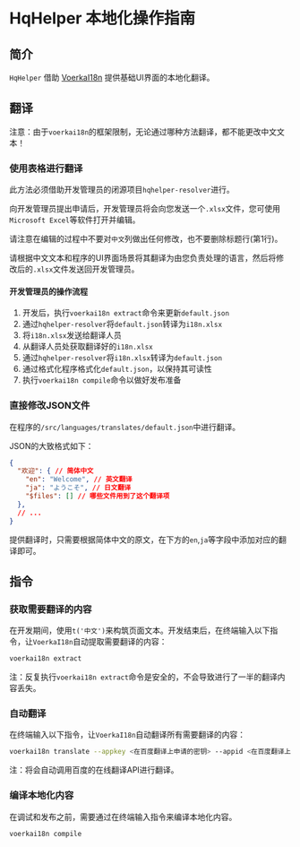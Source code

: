 # HqHelper 本地化操作指南

## 简介

`HqHelper` 借助 [VoerkaI18n](https://zhangfisher.github.io/voerka-i18n/#/zh/guide/intro/install) 提供基础UI界面的本地化翻译。

## 翻译

注意：由于`voerkai18n`的框架限制，无论通过哪种方法翻译，都不能更改中文文本！

### 使用表格进行翻译

此方法必须借助开发管理员的闭源项目`hqhelper-resolver`进行。

向开发管理员提出申请后，开发管理员将会向您发送一个`.xlsx`文件，您可使用`Microsoft Excel`等软件打开并编辑。

请注意在编辑的过程中不要对`中文`列做出任何修改，也不要删除标题行(第1行)。

请根据中文文本和程序的UI界面场景将其翻译为由您负责处理的语言，然后将修改后的`.xlsx`文件发送回开发管理员。

#### 开发管理员的操作流程

1. 开发后，执行`voerkai18n extract`命令来更新`default.json`
2. 通过`hqhelper-resolver`将`default.json`转译为`i18n.xlsx`
3. 将`i18n.xlsx`发送给翻译人员
4. 从翻译人员处获取翻译好的`i18n.xlsx`
5. 通过`hqhelper-resolver`将`i18n.xlsx`转译为`default.json`
6. 通过格式化程序格式化`default.json`，以保持其可读性
7. 执行`voerkai18n compile`命令以做好发布准备

### 直接修改JSON文件

在程序的`/src/languages/translates/default.json`中进行翻译。

JSON的大致格式如下：

```json
{
  "欢迎": { // 简体中文
    "en": "Welcome", // 英文翻译
    "ja": "ようこそ", // 日文翻译
    "$files": [] // 哪些文件用到了这个翻译项
  },
  // ...
}
```

提供翻译时，只需要根据简体中文的原文，在下方的`en`,`ja`等字段中添加对应的翻译即可。

## 指令

### 获取需要翻译的内容

在开发期间，使用`t('中文')`来构筑页面文本。开发结束后，在终端输入以下指令，让`VoerkaI18n`自动提取需要翻译的内容：

```bash
voerkai18n extract
```

注：反复执行`voerkai18n extract`命令是安全的，不会导致进行了一半的翻译内容丢失。

### 自动翻译

在终端输入以下指令，让`VoerkaI18n`自动翻译所有需要翻译的内容：

```bash
voerkai18n translate --appkey <在百度翻译上申请的密钥> --appid <在百度翻译上申请的appid>
```

注：将会自动调用百度的在线翻译API进行翻译。

### 编译本地化内容

在调试和发布之前，需要通过在终端输入指令来编译本地化内容。

```bash
voerkai18n compile
```

